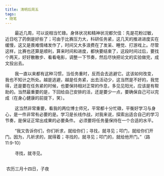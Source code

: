 ```yaml
---
title: 清明后周五
tags:
- 随笔
---
```




        最近几周，可以说相当忙碌。身体状况和精神状况都欠佳：先是花粉过敏，近日吃了药倒是好些了；可由于比赛压力大，科研任务紧，这几天的推进进度实在缓慢，这又是畏难情绪发作了，时间又大多浪费在了发呆、睡觉、打游戏上。尽管这样，比赛也还算是顺利，算来时间和进度，都快要结束了，这段时间过后，要找个两天，好好散散步、看看电影，调整一下节奏，然后尽快把论文的实验做完，成文投出去。

        我一直以来都有这种习惯，当任务重时，反而会去逃避它。这该如何改变，我也不知计之所处。越是逃避，越是任务紧，出去活动少，这当然是不好的，我觉得，还是要在任务紧的时候，也要保持相对正常的作息，多见见阳光，应该是有帮助的。当然最重要的是，下回给自己安排的活，还是要少一点，要确保自己可以完成（在身心健康的前提下，笑）。

        这当然非常重要，看我的两位博士师兄，平常都十分忙碌，平衡好学习与身心，是一件非常有必要的是。学习是长线作战，对我来说，探索出适合自己的学习节奏，是保证正常出成果的必要条件。 必须要将任务量保持在一个合适的水平。

        “我又告诉你们，你们祈求，就给你们；寻找，就寻见；叩门，就给你们开门。因为，凡祈求的，就得着；寻找的，就寻见；叩门的，就给他开门。”（路11:9-10）

        寻找，就寻见。

                                                                                                                                农历三月十四日，子夜
